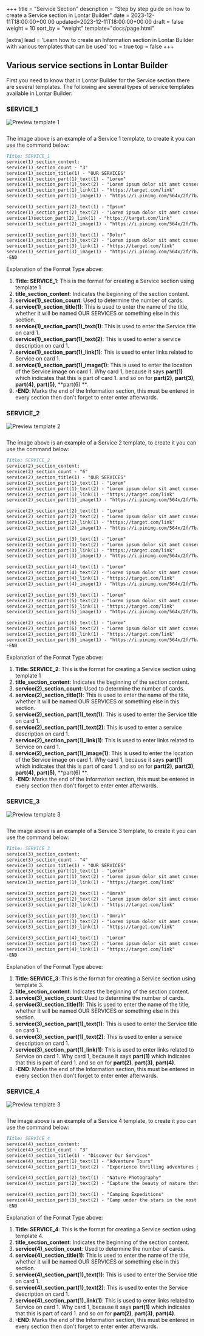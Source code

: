 +++
title = "Service Section"
description = "Step by step guide on how to create a Service section in Lontar Builder"
date = 2023-12-11T18:00:00+00:00
updated=2023-12-11T18:00:00+00:00
draft = false
weight = 10
sort_by = "weight"
template="docs/page.html"

[extra]
lead = 'Learn how to create an Information section in Lontar Builder with various templates that can be used'
toc = true
top = false
+++

## Various service sections in Lontar Builder
First you need to know that in Lontar Builder for the Service section there are several templates. The following are several types of service templates available in Lontar Builder:

### SERVICE_1

<img src="../service1.png" alt="Preview template 1" style="max-width: 100%; margin-bottom: 12px"/>

The image above is an example of a Service 1 template, to create it you can use the command below:

```markdown
Title: SERVICE_1
service(1)_section_content:
service(1)_section_count - "3"
service(1)_section_title(1) - "OUR SERVICES"
service(1)_section_part(1)_text(1) - "Lorem"
service(1)_section_part(1)_text(2) - "Lorem ipsum dolor sit amet consectetur adipisicing elit. Quis sed aka nobis dolore fugiat, eligendi perspiciatis amet dolorem aperiam quidem. Nesciunt, quis, non accusantium ea asperiores corrupti, ipsam neque tenetur laborum cumque eius soluta omnis debitis voluptatibus deleniti libero ipsa."
service(1)_section_part(1)_link(1) - "https://target.com/link"
service(1)_section_part(1)_image(1) - "https://i.pinimg.com/564x/2f/7b/26/2f7b260ee9fbd2165f71e3eed93ab1d1.jpg"

service(1)_section_part(2)_text(1) - "Ipsum"
service(1)_section_part(2)_text(2) - "Lorem ipsum dolor sit amet consectetur adipisicing elit. Necessitatibus soluta omnis eos nobis sapiente, vero commodi eaque, repellat nisi aliquam non! Provident nemo tempore quos labore doloremque magnam velit beatae, consequuntur , modi natus distinctio! Cum qui numquam sapiente pariatur non."
service(1)section_part(2)_link(1) - "https://target.com/link"
service(1)_section_part(2)_image(1) - "https://i.pinimg.com/564x/2f/7b/26/2f7b260ee9fbd2165f71e3eed93ab1d1.jpg"

service(1)_section_part(3)_text(1) - "Dolor"
service(1)_section_part(3)_text(2) - "Lorem ipsum dolor sit amet consectetur adipisicing elit. Non velit animi nam nobis est, impedit beatae neque perferendis, iure voluptates consectetur voluptas eaque, autem aliquam aliquid aspernatur voluptatibus dolor. Voluptatem blanditiis incidunt, saepe totam dolores temporibus. Voluptate labore modi recusandae!"
service(1)_section_part(3)_link(1) - "https://target.com/link"
service(1)_section_part(3)_image(1) - "https://i.pinimg.com/564x/2f/7b/26/2f7b260ee9fbd2165f71e3eed93ab1d1.jpg"
-END
```
Explanation of the Format Type above:

1. **Title: SERVICE_1**: This is the format for creating a Service section using template 1
2. **title_section_content**: Indicates the beginning of the section content.
3. **service(1)_section_count**: Used to determine the number of cards.
4. **service(1)_section_title(1)**: This is used to enter the name of the title, whether it will be named OUR SERVICES or something else in this section.
5. **service(1)_section_part(1)_text(1)**: This is used to enter the Service title on card 1.
6. **service(1)_section_part(1)_text(2)**: This is used to enter a service description on card 1.
7. **service(1)_section_part(1)_link(1)**: This is used to enter links related to Service on card 1.
8. **service(1)_section_part(1)_image(1)**: This is used to enter the location of the Service image on card 1. Why card 1, because it says **part(1)** which indicates that this is part of card 1. and so on for **part(2)**, **part(3)**, **part(4)**, **part(5)**, **part(6) **.
9. **-END**: Marks the end of the Information section, this must be entered in every section then don't forget to enter enter afterwards.

### SERVICE_2

<img src="../service2.png" alt="Preview template 2" style="max-width: 100%; margin-bottom: 12px"/>

The image above is an example of a Service 2 template, to create it you can use the command below:

```markdown
Title: SERVICE_2
service(2)_section_content:
service(2)_section_count - "6"
service(2)_section_title(1) - "OUR SERVICES"
service(2)_section_part(1)_text(1) - "Lorem"
service(2)_section_part(1)_text(2) - "Lorem ipsum dolor sit amet consectetur adipisicing elit. Quis sed aka nobis dolore fugiat, eligendi perspiciatis amet dolorem aperiam quidem. Nesciunt, quis, non accusantium ea asperiores corrupti, ipsam neque tenetur laborum cumque eius soluta omnis debitis voluptatibus deleniti libero ipsa."
service(2)_section_part(1)_link(1) - "https://target.com/link"
service(2)_section_part(1)_image(1) - "https://i.pinimg.com/564x/2f/7b/26/2f7b260ee9fbd2165f71e3eed93ab1d1.jpg"

service(2)_section_part(2)_text(1) - "Lorem"
service(2)_section_part(2)_text(2) - "Lorem ipsum dolor sit amet consectetur adipisicing elit. Quis sed alias nobis dolore fugiat, eligendi perspiciatis amet dolorem aperiam quidem. Nesciunt, quis, non accusantium ea asperiores corrupti, ipsam neque tenetur laborum cumque eius soluta omnis debitis voluptatibus deleniti libero ipsa."
service(2)_section_part(2)_link(1) - "https://target.com/link"
service(2)_section_part(2)_image(1) - "https://i.pinimg.com/564x/2f/7b/26/2f7b260ee9fbd2165f71e3eed93ab1d1.jpg"

service(2)_section_part(3)_text(1) - "Lorem"
service(2)_section_part(3)_text(2) - "Lorem ipsum dolor sit amet consectetur adipisicing elit. Quis sed alias nobis dolore fugiat, eligendi perspiciatis amet dolorem aperiam quidem. Nesciunt, quis, non accusantium ea asperiores corrupti, ipsam neque tenetur laborum cumque eius soluta omnis debitis voluptatibus deleniti libero ipsa."
service(2)_section_part(3)_link(1) - "https://target.com/link"
service(2)_section_part(3)_image(1) - "https://i.pinimg.com/564x/2f/7b/26/2f7b260ee9fbd2165f71e3eed93ab1d1.jpg"

service(2)_section_part(4)_text(1) - "Lorem"
service(2)_section_part(4)_text(2) - "Lorem ipsum dolor sit amet consectetur adipisicing elit. Quis sed aka nobis dolore fugiat, eligendi perspiciatis amet dolorem aperiam quidem. Nesciunt, quis, non accusantium ea asperiores corrupti, ipsam neque tenetur laborum cumque eius soluta omnis debitis voluptatibus deleniti libero ipsa."
service(2)_section_part(4)_link(1) - "https://target.com/link"
service(2)_section_part(4)_image(1) - "https://i.pinimg.com/564x/2f/7b/26/2f7b260ee9fbd2165f71e3eed93ab1d1.jpg"

service(2)_section_part(5)_text(1) - "Lorem"
service(2)_section_part(5)_text(2) - "Lorem ipsum dolor sit amet consectetur adipisicing elit. Quis sed alias nobis dolore fugiat, eligendi perspiciatis amet dolorem aperiam quidem. Nesciunt, quis, non accusantium ea asperiores corrupti, ipsam neque tenetur laborum cumque eius soluta omnis debitis voluptatibus deleniti libero ipsa."
service(2)_section_part(5)_link(1) - "https://target.com/link"
service(2)_section_part(5)_image(1) - "https://i.pinimg.com/564x/2f/7b/26/2f7b260ee9fbd2165f71e3eed93ab1d1.jpg"

service(2)_section_part(6)_text(1) - "Lorem"
service(2)_section_part(6)_text(2) - "Lorem ipsum dolor sit amet consectetur adipisicing elit. Quis sed aka nobis dolore fugiat, eligendi perspiciatis amet dolorem aperiam quidem. Nesciunt, quis, non accusantium ea asperiores corrupti, ipsam neque tenetur laborum cumque eius soluta omnis debitis voluptatibus deleniti libero ipsa."
service(2)_section_part(6)_link(1) - "https://target.com/link"
service(2)_section_part(6)_image(1) - "https://i.pinimg.com/564x/2f/7b/26/2f7b260ee9fbd2165f71e3eed93ab1d1.jpg"
-END
```
Explanation of the Format Type above:

1. **Title: SERVICE_2**: This is the format for creating a Service section using template 1
2. **title_section_content**: Indicates the beginning of the section content.
3. **service(2)_section_count**: Used to determine the number of cards.
4. **service(2)_section_title(1)**: This is used to enter the name of the title, whether it will be named OUR SERVICES or something else in this section.
5. **service(2)_section_part(1)_text(1)**: This is used to enter the Service title on card 1.
6. **service(2)_section_part(1)_text(2)**: This is used to enter a service description on card 1.
7. **service(2)_section_part(1)_link(1)**: This is used to enter links related to Service on card 1.
8. **service(2)_section_part(1)_image(1)**: This is used to enter the location of the Service image on card 1. Why card 1, because it says **part(1)** which indicates that this is part of card 1. and so on for **part(2)**, **part(3)**, **part(4)**, **part(5)**, **part(6) **.
9. **-END**: Marks the end of the Information section, this must be entered in every section then don't forget to enter enter afterwards.

### SERVICE_3

<img src="../service3.png" alt="Preview template 3" style="max-width: 100%; margin-bottom: 12px"/>

The image above is an example of a Service 3 template, to create it you can use the command below:

```markdown
Title: SERVICE_3
service(3)_section_content:
service(3)_section_count - "4"
service(3)_section_title(1) - "OUR SERVICES"
service(3)_section_part(1)_text(1) - "Lorem"
service(3)_section_part(1)_text(2) - "Lorem ipsum dolor sit amet consectetur adipisicing elit. Non velit animi nam nobis est, impedit beatae neque perferendis, iure voluptates consectetur voluptas eaque, autem aliquam aliquid aspernatur voluptatibus dolor. Voluptatem blanditiis incidunt, saepe totam dolores temporibus. Voluptate labore modi recusandae!"
service(3)_section_part(1)_link(1) - "https://target.com/link"

service(3)_section_part(2)_text(1) - "Umrah"
service(3)_section_part(2)_text(2) - "Lorem ipsum dolor sit amet consectetur adipisicing elit. Non velit animi nam nobis est, impedit beatae neque perferendis, iure voluptates consectetur voluptas eaque, autem aliquam aliquid aspernatur voluptatibus dolor. Voluptatem blanditiis incidunt, saepe totam dolores temporibus. Voluptate labore modi recusandae!"
service(3)_section_part(2)_link(1) - "https://target.com/link"

service(3)_section_part(3)_text(1) - "Umrah"
service(3)_section_part(3)_text(2) - "Lorem ipsum dolor sit amet consectetur adipisicing elit. Non velit animi nam nobis est, impedit beatae neque perferendis, iure voluptates consectetur voluptas eaque, autem aliquam aliquid aspernatur voluptatibus dolor. Voluptatem blanditiis incidunt, saepe totam dolores temporibus. Voluptate labore modi recusandae!"
service(3)_section_part(3)_link(1) - "https://target.com/link"

service(3)_section_part(4)_text(1) - "Lorem"
service(3)_section_part(4)_text(2) - "Lorem ipsum dolor sit amet consectetur adipisicing elit. Non velit animi nam nobis est, impedit beatae neque perferendis, iure voluptates consectetur voluptas eaque, autem aliquam aliquid aspernatur voluptatibus dolor. Voluptatem blanditiis incidunt, saepe totam dolores temporibus. Voluptate labore modi recusandae!"
service(3)_section_part(4)_link(1) - "https://target.com/link"
-END
```
Explanation of the Format Type above:

1. **Title: SERVICE_3**: This is the format for creating a Service section using template 3.
2. **title_section_content**: Indicates the beginning of the section content.
3. **service(3)_section_count**: Used to determine the number of cards.
4. **service(3)_section_title(1)**: This is used to enter the name of the title, whether it will be named OUR SERVICES or something else in this section.
5. **service(3)_section_part(1)_text(1)**: This is used to enter the Service title on card 1.
6. **service(3)_section_part(1)_text(2)**: This is used to enter a service description on card 1.
7. **service(3)_section_part(1)_link(1)**: This is used to enter links related to Service on card 1. Why card 1, because it says **part(1)** which indicates that this is part of card 1. and so on for **part(2)**, **part(3)**, **part(4)**.
8. **-END**: Marks the end of the Information section, this must be entered in every section then don't forget to enter enter afterwards.

### SERVICE_4

<img src="../service4.png" alt="Preview template 3" style="max-width: 100%; margin-bottom: 12px"/>

The image above is an example of a Service 4 template, to create it you can use the command below:

```markdown
Title: SERVICE_4
service(4)_section_content:
service(4)_section_count - "3"
service(4)_section_title(1) - "Discover Our Services"
service(4)_section_part(1)_text(1) - "Adventure Tours"
service(4)_section_part(1)_text(2) - "Experience thrilling adventures guided by experts."

service(4)_section_part(2)_text(1) - "Nature Photography"
service(4)_section_part(2)_text(2) - "Capture the beauty of nature through your lens."

service(4)_section_part(3)_text(1) - "Camping Expeditions"
service(4)_section_part(3)_text(2) - "Camp under the stars in the most scenic location."
-END
```
Explanation of the Format Type above:

1. **Title: SERVICE_4**: This is the format for creating a Service section using template 4.
2. **title_section_content**: Indicates the beginning of the section content.
3. **service(4)_section_count**: Used to determine the number of cards.
4. **service(4)_section_title(1)**: This is used to enter the name of the title, whether it will be named OUR SERVICES or something else in this section.
5. **service(4)_section_part(1)_text(1)**: This is used to enter the Service title on card 1.
6. **service(4)_section_part(1)_text(2)**: This is used to enter the Service description on card 1.
7. **service(4)_section_part(1)_link(1)**: This is used to enter links related to Service on card 1. Why card 1, because it says **part(1)** which indicates that this is part of card 1. and so on for **part(2)**, **part(3)**, **part(4)**.
8. **-END**: Marks the end of the Information section, this must be entered in every section then don't forget to enter enter afterwards.